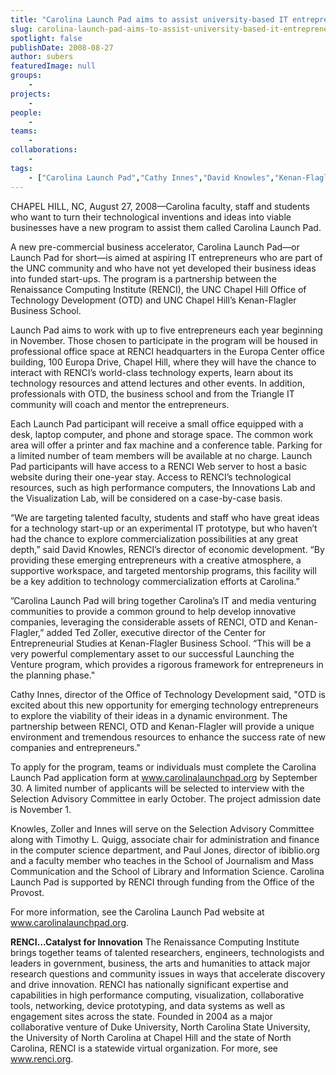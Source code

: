 ```yaml
---
title: "Carolina Launch Pad aims to assist university-based IT entrepreneurs"
slug: carolina-launch-pad-aims-to-assist-university-based-it-entrepreneurs
spotlight: false
publishDate: 2008-08-27
author: subers
featuredImage: null
groups:
    - 
projects:
    - 
people:
    - 
teams: 
    - 
collaborations:
    - 
tags:
    - ["Carolina Launch Pad","Cathy Innes","David Knowles","Kenan-Flagler Business School","Office of Technology Development (OTD)","Ted Zoller"]
---
```

CHAPEL HILL, NC, August 27, 2008—Carolina faculty, staff and students who want to turn their technological inventions and ideas into viable businesses have a new program to assist them called Carolina Launch Pad.<!--more-->

A new pre-commercial business accelerator, Carolina Launch Pad—or Launch Pad for short—is aimed at aspiring IT entrepreneurs who are part of the UNC community and who have not yet developed their business ideas into funded start-ups. The program is a partnership between the Renaissance Computing Institute (RENCI), the UNC Chapel Hill Office of Technology Development (OTD) and UNC Chapel Hill’s Kenan-Flagler Business School.

Launch Pad aims to work with up to five entrepreneurs each year beginning in November. Those chosen to participate in the program will be housed in professional office space at RENCI headquarters in the Europa Center office building, 100 Europa Drive, Chapel Hill, where they will have the chance to interact with RENCI’s world-class technology experts, learn about its technology resources and attend lectures and other events. In addition, professionals with OTD, the business school and from the Triangle IT community will coach and mentor the entrepreneurs.

Each Launch Pad participant will receive a small office equipped with a desk, laptop computer, and phone and storage space. The common work area will offer a printer and fax machine and a conference table. Parking for a limited number of team members will be available at no charge. Launch Pad participants will have access to a RENCI Web server to host a basic website during their one-year stay. Access to RENCI’s technological resources, such as high performance computers, the Innovations Lab and the Visualization Lab, will be considered on a case-by-case basis.

“We are targeting talented faculty, students and staff who have great ideas for a technology start-up or an experimental IT prototype, but who haven’t had the chance to explore commercialization possibilities at any great depth,” said David Knowles, RENCI’s director of economic development. “By providing these emerging entrepreneurs with a creative atmosphere, a supportive workspace, and targeted mentorship programs, this facility will be a key addition to technology commercialization efforts at Carolina.”

”Carolina Launch Pad will bring together Carolina’s IT and media venturing communities to provide a common ground to help develop innovative companies, leveraging the considerable assets of RENCI, OTD and Kenan-Flagler,” added Ted Zoller, executive director of the Center for Entrepreneurial Studies at Kenan-Flagler Business School. “This will be a very powerful complementary asset to our successful Launching the Venture program, which provides a rigorous framework for entrepreneurs in the planning phase."

Cathy Innes, director of the Office of Technology Development said, "OTD is excited about this new opportunity for emerging technology entrepreneurs to explore the viability of their ideas in a dynamic environment. The partnership between RENCI, OTD and Kenan-Flagler will provide a unique environment and tremendous resources to enhance the success rate of new companies and entrepreneurs."

To apply for the program, teams or individuals must complete the Carolina Launch Pad application form at www.carolinalaunchpad.org by September 30. A limited number of applicants will be selected to interview with the Selection Advisory Committee in early October. The project admission date is November 1.

Knowles, Zoller and Innes will serve on the Selection Advisory Committee along with Timothy L. Quigg, associate chair for administration and finance in the computer science department, and Paul Jones, director of ibiblio.org and a faculty member who teaches in the School of Journalism and Mass Communication and the School of Library and Information Science. Carolina Launch Pad is supported by RENCI through funding from the Office of the Provost.

For more information, see the Carolina Launch Pad website at <a href="http://www.carolinalaunchpad.org/" target="_blank">www.carolinalaunchpad.org</a>.

<strong>RENCI…Catalyst for Innovation</strong>
The Renaissance Computing Institute brings together teams of talented researchers, engineers, technologists and leaders in government, business, the arts and humanities to attack major research questions and community issues in ways that accelerate discovery and drive innovation. RENCI has nationally significant expertise and capabilities in high performance computing, visualization, collaborative tools, networking, device prototyping, and data systems as well as engagement sites across the state. Founded in 2004 as a major collaborative venture of Duke University, North Carolina State University, the University of North Carolina at Chapel Hill and the state of North Carolina, RENCI is a statewide virtual organization. For more, see <a href="https://www.renci.org/">www.renci.org</a>.
